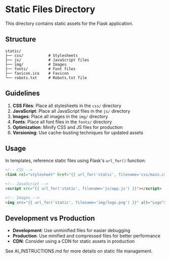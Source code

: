 # Static Files Directory

This directory contains static assets for the Flask application.

## Structure

```
static/
├── css/           # Stylesheets
├── js/            # JavaScript files
├── img/           # Images
├── fonts/         # Font files
├── favicon.ico    # Favicon
└── robots.txt     # Robots.txt file
```

## Guidelines

1. **CSS Files**: Place all stylesheets in the `css/` directory
2. **JavaScript**: Place all JavaScript files in the `js/` directory
3. **Images**: Place all images in the `img/` directory
4. **Fonts**: Place all font files in the `fonts/` directory
5. **Optimization**: Minify CSS and JS files for production
6. **Versioning**: Use cache-busting techniques for updated assets

## Usage

In templates, reference static files using Flask's `url_for()` function:

```html
<!-- CSS -->
<link rel="stylesheet" href="{{ url_for('static', filename='css/main.css') }}">

<!-- JavaScript -->
<script src="{{ url_for('static', filename='js/app.js') }}"></script>

<!-- Images -->
<img src="{{ url_for('static', filename='img/logo.png') }}" alt="Logo">
```

## Development vs Production

- **Development**: Use unminified files for easier debugging
- **Production**: Use minified and compressed files for better performance
- **CDN**: Consider using a CDN for static assets in production

See AI_INSTRUCTIONS.md for more details on static file management.